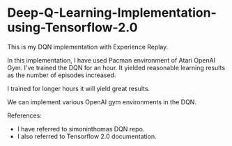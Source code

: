 # Deep-Q-Learning-Implementation-using-Tensorflow-2.0
This is my DQN implementation with Experience Replay.


In this implementation, I have used Pacman environment of Atari OpenAI Gym. I've trained the DQN for an hour. It yielded reasonable learning results as the number of episodes increased. 

I trained for longer hours it will yield great results.

We can implement various OpenAI gym environments in the DQN.

References:
- I have referred to simoninthomas DQN repo.
- I also referred to Tensorflow 2.0 documentation.
